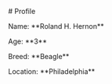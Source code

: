 \# Profile



Name: \*\*Roland H. Hernon\*\*



Age: \*\*3\*\*



Breed: \*\*Beagle\*\*



Location: \*\*Philadelphia\*\*

